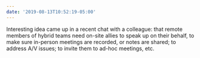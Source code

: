 ```yaml
---
date: '2019-08-13T10:52:19-05:00'
---
```

Interesting idea came up in a recent chat with a colleague: that remote members of hybrid teams need on-site allies to speak up on their behalf, to make sure in-person meetings are recorded, or notes are shared; to address A/V issues; to invite them to ad-hoc meetings, etc.
